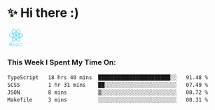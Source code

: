 <h1 align="left">✨ Hi there :)</h1>

  <a href="https://reactjs.org/" target="_blank" rel="noreferrer">   
    <img src="https://raw.githubusercontent.com/devicons/devicon/master/icons/react/react-original-wordmark.svg" alt="react" width="40"     
    height="40"/></a>
 
<h3 align="left">This Week I Spent My Time On:</h3>
<!--START_SECTION:waka-->

```txt
TypeScript   18 hrs 40 mins  ███████████████████████░░   91.48 %
SCSS         1 hr 31 mins    ██░░░░░░░░░░░░░░░░░░░░░░░   07.49 %
JSON         8 mins          ▒░░░░░░░░░░░░░░░░░░░░░░░░   00.72 %
Makefile     3 mins          ░░░░░░░░░░░░░░░░░░░░░░░░░   00.31 %
```

<!--END_SECTION:waka-->

